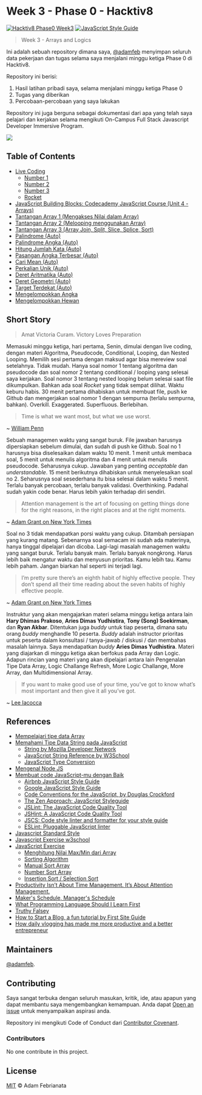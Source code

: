# Week 3 - Phase 0 - Hacktiv8

[![Hacktiv8 Phase0 Week3](https://img.shields.io/badge/week3-hacktiv8-orange.svg?style=flat-square)](https://hacktiv8.com/fullstack) [![JavaScript Style Guide](https://img.shields.io/badge/code_style-standard-brightgreen.svg?style=flat-square)](https://standardjs.com)


> Week 3 - Arrays and Logics

Ini adalah sebuah repository dimana saya, [@adamfeb](https://github.com/adamfeb) menyimpan seluruh data pekerjaan dan tugas selama saya menjalani minggu ketiga Phase 0 di Hacktiv8.

Repository ini berisi:

1. Hasil latihan pribadi saya, selama menjalani minggu ketiga Phase 0
2. Tugas yang diberikan
3. Percobaan-percobaan yang saya lakukan

Repository ini juga berguna sebagai dokumentasi dari apa yang telah saya pelajari dan kerjakan selama mengikuti On-Campus Full Stack Javascript Developer Immersive Program.

<a href="https://hacktiv8.com/"><img src="https://hacktiv8.com/img/logo-hacktiv8_bordered.png"></a>


## Table of Contents

- [Live Coding](https://github.com/adamfeb/hacktiv8/tree/master/phase0/week3/livecoding)
  - [Number 1](https://adamfeb.github.io/hacktiv8/phase0/week3/livecoding/1.js)
  - [Number 2](https://adamfeb.github.io/hacktiv8/phase0/week3/livecoding/2.js)
  - [Number 3](https://adamfeb.github.io/hacktiv8/phase0/week3/livecoding/3.js)
  - [Rocket](https://adamfeb.github.io/hacktiv8/phase0/week3/livecoding/rocket.js)
- [JavaScript Building Blocks: Codecademy JavaScript Course (Unit 4 - Arrays)](https://adamfeb.github.io/hacktiv8/phase0/week3/codeacademy/week3day2-codeacademy-javascript-array-and-loops.png)
- [Tantangan Array 1 (Mengakses Nilai dalam Array)](https://adamfeb.github.io/hacktiv8/phase0/week3/tantangan/array1.js)
- [Tantangan Array 2 (Melooping menggunakan Array)](https://adamfeb.github.io/hacktiv8/phase0/week3/tantangan/array2.js)
- [Tantangan Array 3 (Array Join, Split, Slice, Splice, Sort)](https://adamfeb.github.io/hacktiv8/phase0/week3/tantangan/array3.js)
- [Palindrome (Auto)](https://adamfeb.github.io/hacktiv8/phase0/week3/logic/palindrome.js)
- [Palindrome Angka (Auto)](https://adamfeb.github.io/hacktiv8/phase0/week3/logic/palindromeAngka.js)
- [Hitung Jumlah Kata (Auto)](https://adamfeb.github.io/hacktiv8/phase0/week3/logic/hitungJumlahKata.js)
- [Pasangan Angka Terbesar (Auto)](https://adamfeb.github.io/hacktiv8/phase0/week3/logic/pasanganAngkaTerbesar.js)
- [Cari Mean (Auto)](https://adamfeb.github.io/hacktiv8/phase0/week3/morelogic/cariMean.js)
- [Perkalian Unik (Auto)](https://adamfeb.github.io/hacktiv8/phase0/week3/morelogic/perkalianUnik.js)
- [Deret Aritmatika (Auto)](https://adamfeb.github.io/hacktiv8/phase0/week3/morelogic/deretAritmatika.js)
- [Deret Geometri (Auto)](https://adamfeb.github.io/hacktiv8/phase0/week3/morelogic/deretGeometri.js)
- [Target Terdekat  (Auto)](https://adamfeb.github.io/hacktiv8/phase0/week3/morearray/targetTerdekat.js)
- [Mengelompokkan Angka](https://adamfeb.github.io/hacktiv8/phase0/week3/multidimensionalarray/mengelompokkanAngka.js)
- [Mengelompokkan Hewan](https://adamfeb.github.io/hacktiv8/phase0/week3/multidimensionalarray/mengelompokkanHewan.js)


## Short Story

> Amat Victoria Curam. Victory Loves Preparation 

Memasuki minggu ketiga, hari pertama, Senin, dimulai dengan live coding, dengan materi Algoritma, Pseudocode, Conditional, Looping, dan Nested Looping. Memilih sesi pertama dengan maksud agar bisa mereview soal setelahnya. Tidak mudah. Hanya soal nomor 1 tentang algoritma dan pseudocode dan soal nomor 2 tentang conditional / looping yang selesai saya kerjakan. Soal nomor 3 tentang nested looping belum selesai saat file dikumpulkan. Bahkan ada soal *Rocket* yang tidak sempat dilihat. Waktu keburu habis. 30 menit pertama dihabiskan untuk membuat file, push ke Github dan mengerjakan soal nomor 1 dengan sempurna (terlalu sempurna, bahkan). Overkill. Exaggerated. Superfluous. Berlebihan. 

> Time is what we want most, but what we use worst. 

~ [William Penn](https://en.wikipedia.org/wiki/William_Penn)

Sebuah managemen waktu yang sangat buruk. File jawaban harusnya dipersiapkan sebelum dimulai, dan sudah di push ke Github. Soal no 1 harusnya bisa diselesaikan dalam waktu 10 menit. 1 menit untuk membaca soal, 5 menit untuk menulis algoritma dan 4 menit untuk menulis pseudocode. Seharusnya cukup. Jawaban yang penting *acceptable* dan *understandable*. 15 menit berikutnya dihabiskan untuk menyelesaikan soal no 2. Seharusnya soal sesederhana itu bisa selesai dalam waktu 5 menit. Terlalu banyak percobaan, terlalu banyak validasi. Overthinking. Padahal sudah yakin code benar. Harus lebih yakin terhadap diri sendiri. 

> Attention management is the art of focusing on getting things done for the right reasons, in the right places and at the right moments.

~ [Adam Grant on New York Times](https://nyti.ms/2V1vZ4n)

Soal no 3 tidak mendapatkan porsi waktu yang cukup. Ditambah persiapan yang kurang matang. Sebenarnya soal semacam ini sudah ada materinya, hanya tinggal dipelajari dan dicoba. Lagi-lagi masalah managemen waktu yang sangat buruk. Terlalu banyak main. Terlalu banyak nongkrong. Harus lebih baik mengatur waktu dan menyusun prioritas. Kamu lebih tau. Kamu lebih paham. Jangan biarkan hal seperti ini terjadi lagi.

 > I’m pretty sure there’s an eighth habit of highly effective people. They don’t spend all their time reading about the seven habits of highly effective people.

 ~ [Adam Grant on New York Times](https://nyti.ms/2V1vZ4n)

Instruktur yang akan mengajarkan materi selama minggu ketiga antara lain **Hary Dhimas Prakoso**, **Aries Dimas Yudhistira**, **Tony (Song) Soekirman**, dan **Ryan Akbar**. Ditentukan juga *buddy* untuk tiap peserta, dimana satu orang *buddy* menghandle 10 peserta. *Buddy* adalah instructor prioritas untuk peserta dalam konsultasi / tanya-jawab / diskusi / dan membahas masalah lainnya. Saya mendapatkan *buddy* **Aries Dimas Yudhistira**. Materi yang diajarkan di minggu ketiga akan berfokus pada Array dan Logic. Adapun rincian yang materi yang akan dipelajari antara lain Pengenalan Tipe Data Array, Logic Challange Refresh, More Logic Challange, More Array, dan Multidimensional Array.

> If you want to make good use of your time, you’ve got to know what’s most important and then give it all you’ve got. 

~ [Lee Iacocca](https://en.wikipedia.org/wiki/Lee_Iacocca)


## References

- [Mempelajari tipe data Array](http://prep.hacktiv8.com.s3-website-ap-southeast-1.amazonaws.com/week-3/js-array)
- [Memahami Tipe Data String pada JavaScript](http://prep.hacktiv8.com.s3-website-ap-southeast-1.amazonaws.com/week-3/js-string-reference)
  - [String by Mozilla Developer Network](https://developer.mozilla.org/en-US/docs/Web/JavaScript/Reference/Global_Objects/String)
  - [JavaScript String Reference by W3School](http://www.w3schools.com/jsref/jsref_obj_string.asp)
  - [JavaScript Type Conversion](http://www.w3schools.com/js/js_type_conversion.asp)
- [Mengenal Node JS](http://prep.hacktiv8.com.s3-website-ap-southeast-1.amazonaws.com/week-3/js-node)
- [Membuat code JavaScript-mu dengan Baik](http://prep.hacktiv8.com.s3-website-ap-southeast-1.amazonaws.com/week-3/js-code-style)
  - [Airbnb JavaScript Style Guide](https://github.com/airbnb/javascript)
  - [Google JavaScript Style Guide](https://github.com//google/styleguide)
  - [Code Conventions for the JavaScript, by Douglas Crockford](http://javascript.crockford.com/code.html)
  - [The Zen Approach: JavaScript Styleguide](https://github.com/nijikokun/the-zen-approach)
  - [JSLint: The JavaScript Code Quality Tool](http://jslint.com/)
  - [JSHint: A JavaScript Code Quality Tool](http://jshint.com/)
  - [JSCS: Code style linter and formatter for your style guide](http://jscs.info/)
  - [ESLint: Pluggable JavaScript linter](http://eslint.org/)
- [Javascript Standard Style](https://standardjs.com/)
- [Javascript Exercise w3school](https://www.w3schools.com/js/exercise_js.asp?filename=exercise_js_arrays1)
- [JavaScript Exercise](https://www.w3resource.com/javascript-exercises/)
  - [Menghitung Nilai Max/Min dari Array](http://www.jstips.co/en/calculate-the-max-min-value-from-an-array/)
  - [Sorting Algorithm](https://en.wikipedia.org/wiki/Sorting_algorithm)
  - [Manual Sort Array](https://stackoverflow.com/questions/34745203/using-a-for-loop-to-manually-sort-an-array-java)
  - [Number Sort Array](https://raddevon.com/articles/sort-array-numbers-javascript/)
  - [Insertion Sort / Selection Sort](https://stackoverflow.com/questions/1063007/how-to-sort-an-array-of-integers-correctly)
- [Productivity Isn’t About Time Management. It’s About Attention Management.](https://nyti.ms/2V1vZ4n)
- [Maker's Schedule, Manager's Schedule](http://www.paulgraham.com/makersschedule.html)
- [What Programming Language Should I Learn First](https://medium.com/p/19a33b0a467d/)
- [Truthy Falsey](https://dorey.github.io/JavaScript-Equality-Table/)
- [How to Start a Blog, a fun tutorial by First Site Guide](http://firstsiteguide.com/start-blog)
- [How daily vlogging has made me more productive and a better entrepreneur](https://meda.io/blog/startup/2016/05/20/how-daily-vlogging-has-made-me-more-productive-and-a-better-entrepreneur.html)


## Maintainers

[@adamfeb](https://github.com/adamfeb).


## Contributing

Saya sangat terbuka dengan seluruh masukan, kritik, ide, atau apapun yang dapat membantu saya mengembangkan kemampuan. Anda dapat [Open an issue](https://github.com/adamfeb/hacktiv8/issues/new) untuk menyampaikan aspirasi anda.

Repository ini mengikuti Code of Conduct dari [Contributor Covenant](http://contributor-covenant.org/version/1/3/0/).

### Contributors

No one contribute in this project.


## License

[MIT](LICENSE) © Adam Febrianata

